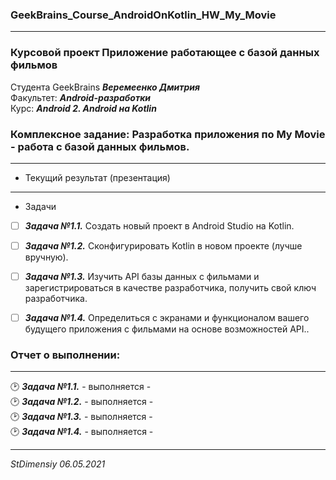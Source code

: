 ### GeekBrains_Course_AndroidOnKotlin_HW_My_Movie
---
### Курсовой проект Приложение работающее с базой данных фильмов
Студента GeekBrains ***Веремеенко Дмитрия***    
Факультет: ***Android-разработки***    
Курс: ***Android 2. Android на Kotlin***    
### Комплексное задание: Разработка приложения по My Movie - работа с базой данных фильмов.
---    
- Текущий результат (презентация)    

---
- Задачи
- [ ] ***Задача №1.1.***	Создать новый проект в Android Studio на Kotlin.   
- [ ] ***Задача №1.2.***	Сконфигурировать Kotlin в новом проекте (лучше вручную).    
- [ ] ***Задача №1.3.***	Изучить API базы данных с фильмами и зарегистрироваться в качестве разработчика, получить свой ключ разработчика.
- [ ] ***Задача №1.4.***	Определиться с экранами и функционалом вашего будущего приложения с фильмами на основе возможностей API..


### Отчет о выполнении:
---    
:clock2: ***Задача №1.1.*** - выполняется -    
:clock2: ***Задача №1.2.*** - выполняется -    
:clock2: ***Задача №1.3.*** - выполняется -       
:clock2: ***Задача №1.4.***	- выполняется -  
     

---   

*StDimensiy 06.05.2021*
